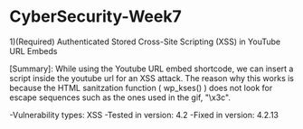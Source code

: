 # CyberSecurity-Week7

1)(Required) Authenticated Stored Cross-Site Scripting (XSS) in YouTube URL Embeds

[Summary]:  While using the Youtube URL embed shortcode, we can insert a script inside the youtube url for an XSS attack. The reason why this works is because the HTML sanitzation function ( wp_kses() ) does not look for escape sequences such as the ones used in the gif, "\x3c". 

-Vulnerability types: XSS
-Tested in version: 4.2
-Fixed in version: 4.2.13
